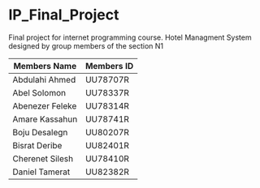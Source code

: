 # IP_Final_Project
Final project for internet programming course.
Hotel Managment System designed by group members of the section N1

| Members Name      | Members ID    |
| -------------     | ------------- |
| Abdulahi Ahmed    | UU78707R      |
| Abel Solomon      | UU78337R      |
| Abenezer Feleke   | UU78314R      |
| Amare Kassahun    | UU78741R      |
| Boju Desalegn     | UU80207R      |
| Bisrat Deribe     | UU82401R      |
| Cherenet Silesh   | UU78410R      |
| Daniel Tamerat    | UU82382R      |
